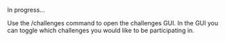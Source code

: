 In progress...

Use the /challenges command to open the challenges GUI. In the GUI you can toggle which challenges you would like to be participating in.
